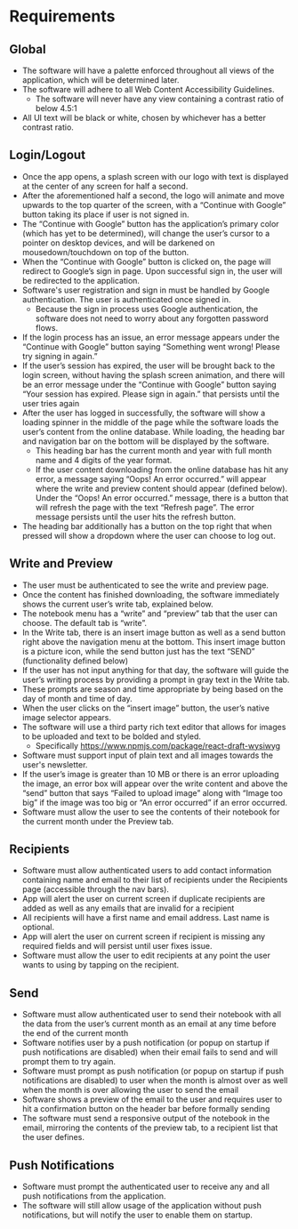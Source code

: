 # Requirements

## Global
* The software will have a palette enforced throughout all views of the application, which will be determined later.
* The software will adhere to all Web Content Accessibility Guidelines.
  * The software will never have any view containing a contrast ratio of below 4.5:1
* All UI text will be black or white, chosen by whichever has a better contrast ratio.

## Login/Logout
* Once the app opens, a splash screen with our logo with text is displayed at the center of any screen for half a second.
* After the aforementioned half a second, the logo will animate and move upwards to the top quarter of the screen, with a “Continue with Google” button taking its place if user is not signed in.
* The “Continue with Google” button has the application’s primary color (which has yet to be determined), will change the user’s cursor to a pointer on desktop devices, and will be darkened on mousedown/touchdown on top of the button. 
* When the “Continue with Google” button is clicked on, the page will redirect to Google’s sign in page. Upon successful sign in, the user will be redirected to the application.
* Software's user registration and sign in must be handled by Google authentication. The user is authenticated once signed in.
  * Because the sign in process uses Google authentication, the software does not need to worry about any forgotten password flows.  
* If the login process has an issue, an error message appears under the “Continue with Google” button saying “Something went wrong! Please try signing in again.”
* If the user’s session has expired, the user will be brought back to the login screen, without having the splash screen animation, and there will be an error message under the “Continue with Google” button saying “Your session has expired. Please sign in again.” that persists until the user tries again
* After the user has logged in successfully, the software will show a loading spinner in the middle of the page while the software loads the user’s content from the online database. While loading, the heading bar and navigation bar on the bottom will be displayed by the software.
  * This heading bar has the current month and year with full month name and 4 digits of the year format.
  * If the user content downloading from the online database has hit any error, a message saying “Oops! An error occurred.” will appear where the write and preview content should appear (defined below). Under the “Oops! An error occurred.” message, there is a button that will refresh the page with the text “Refresh page”. The error message persists until the user hits the refresh button.
* The heading bar additionally has a button on the top right that when pressed will show a dropdown where the user can choose to log out.

## Write and Preview
* The user must be authenticated to see the write and preview page.
* Once the content has finished downloading, the software immediately shows the current user’s write tab, explained below.
* The notebook menu has a “write” and “preview” tab that the user can choose. The default tab is “write”. 
* In the Write tab, there is an insert image button as well as a send button right above the navigation menu at the bottom. This insert image button is a picture icon, while the send button just has the text “SEND” (functionality defined below)
* If the user has not input anything for that day, the software will guide the user’s writing process by providing a prompt in gray text in the Write tab. 
* These prompts are season and time appropriate by being based on the day of month and time of day.
* When the user clicks on the “insert image” button, the user’s native image selector appears.
* The software will use a third party rich text editor that allows for images to be uploaded and text to be bolded and styled.
  * Specifically https://www.npmjs.com/package/react-draft-wysiwyg
* Software must support input of plain text and all images towards the user's newsletter.
* If the user’s image is greater than 10 MB or there is an error uploading the image, an error box will appear over the write content and above the “send” button that says “Failed to upload image” along with “Image too big” if the image was too big or “An error occurred” if an error occurred.
* Software must allow the user to see the contents of their notebook for the current month under the Preview tab.

## Recipients
* Software must allow authenticated users to add contact information containing name and email to their list of recipients under the Recipients page (accessible through the nav bars).
* App will alert the user on current screen if duplicate recipients are added as well as any emails that are invalid for a recipient
* All recipients will have a first name and email address. Last name is optional.
* App will alert the user on current screen if recipient is missing any required fields and will persist until user fixes issue.
* Software must allow the user to edit recipients at any point the user wants to using by tapping on the recipient.

## Send
* Software must allow authenticated user to send their notebook with all the data from the user’s current month as an email at any time before the end of the current month
* Software notifies user by a push notification (or popup on startup if push notifications are disabled) when their email fails to send and will prompt them to try again.
* Software must prompt as push notification (or popup on startup if push notifications are disabled) to user when the month is almost over as well when the month is over allowing the user to send the email
* Software shows a preview of the email to the user and requires user to hit a confirmation button on the header bar before formally sending
* The software must send a responsive output of the notebook in the email, mirroring the contents of the preview tab, to a recipient list that the user defines.

## Push Notifications
* Software must prompt the authenticated user to receive any and all push notifications from the application.
* The software will still allow usage of the application without push notifications, but will notify the user to enable them on startup.




